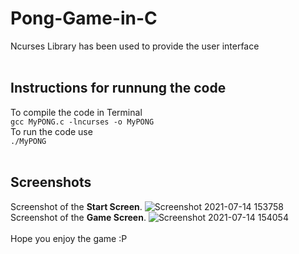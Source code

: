 # Pong-Game-in-C

Ncurses Library has been used to provide the user interface </br>
</br>
## Instructions for runnung the code
To compile the code in Terminal</br>
`gcc MyPONG.c -lncurses -o MyPONG`</br>
To run the code use</br>
`./MyPONG`</br>
</br>
## Screenshots
Screenshot of the **Start Screen**.
![Screenshot 2021-07-14 153758](https://user-images.githubusercontent.com/79328692/125607003-55187fe2-c125-4396-8c30-119f381bd819.jpg)
Screenshot of the **Game Screen**.
![Screenshot 2021-07-14 154054](https://user-images.githubusercontent.com/79328692/125607407-dc0e0a1e-75ef-4f10-b306-aa22cdbe4f0b.jpg)
</br>
</br>
Hope you enjoy the game :P
